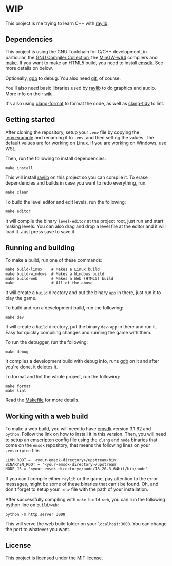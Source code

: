 # WIP

This project is me trying to learn C++ with [raylib](https://github.com/raysan5/raylib).

## Dependencies

This project is using the GNU Toolchain for C/C++ development, in particular, the [GNU Compiler Collection](https://www.gnu.org/software/gcc), the [MinGW-w64](https://www.mingw-w64.org/) compilers and [make](https://www.gnu.org/software/make). If you want to make an HTML5 build, you need to install [emsdk](https://emscripten.org/docs/getting_started/downloads.html). See more details on below.

Optionally, [gdb](https://www.sourceware.org/gdb/) to debug. You also need [git](https://git-scm.com/), of course.

You'll also need basic libraries used by [raylib](https://github.com/raysan5/raylib) to do graphics and audio. More info on their [wiki](https://github.com/raysan5/raylib/wiki/Working-on-GNU-Linux).

It's also using [clang-format](https://clang.llvm.org/docs/ClangFormat.html) to format the code, as well as [clang-tidy](https://clang.llvm.org/extra/clang-tidy/) to lint.

## Getting started

After cloning the repository, setup your `.env` file by copying the [.env.example](.env.example) and renaming it to `.env`, and then setting the values. The default values are for working on Linux. If you are working on Windows, use WSL.

Then, run the following to install dependencies:

```console
make install
```

This will install [raylib](https://github.com/raysan5/raylib) on this project so you can compile it. To erase dependencies and builds in case you want to redo everything, run:

```console
make clean
```

To build the level editor and edit levels, run the following:

```console
make editor
```

It will compile the binary `level-editor` at the project root, just run and start making levels. You can also drag and drop a level file at the editor and it will load it. Just press save to save it.

## Running and building

To make a build, run one of these commands:

```console
make build-linux    # Makes a Linux build
make build-windows  # Makes a Windows build
make build-web      # Makes a Web (HTML5) build
make                # All of the above
```

It will create a `build` directory and put the binary `app` in there, just run it to play the game.

To build and run a development build, run the following:

```console
make dev
```

It will create a `build` directory, put the binary `dev-app` in there and run it. Easy for quickly compiling changes and running the game with them.

To run the debugger, run the following:

```console
make debug
```

It compiles a development build with debug info, runs [gdb](https://www.sourceware.org/gdb/) on it and after you're done, it deletes it.

To format and lint the whole project, run the following:

```console
make format
make lint
```

Read the [Makefile](Makefile) for more details.

## Working with a web build

To make a web build, you will need to have [emsdk](https://emscripten.org/docs/getting_started/downloads.html) version 3.1.62 and `python`. Follow the link on how to install it in this version. Then, you will need to setup an emscripten config file using the `clang` and `node` binaries that come on the `emsdk` repository, that means the following lines on your `.emscripten` file:

```
LLVM_ROOT = '<your-emsdk-directory>/upstream/bin'
BINARYEN_ROOT = '<your-emsdk-directory>/upstream'
NODE_JS = '<your-emsdk-directory>/node/18.20.3_64bit/bin/node'
```

If you can't compile either `raylib` or the game, pay attention to the error messages, might be some of these binaries that can't be found. Oh, and don't forget to setup your `.env` file with the path of your installation.

After successfully compiling with `make build-web`, you can run the following python line on `build/web`:

```console
python -m http.server 3000
```

This will serve the web build folder on your `localhost:3000`. You can change the port to whatever you want.

## License

This project is licensed under the [MIT](https://opensource.org/license/mit/) license.
